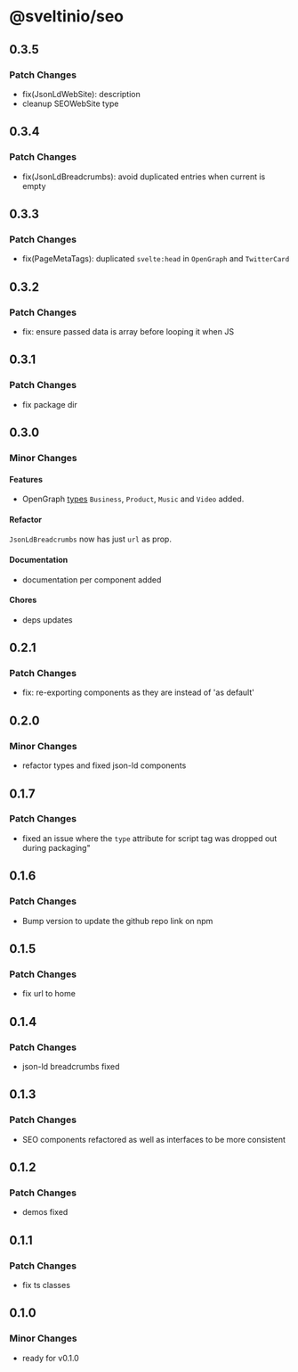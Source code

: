 # @sveltinio/seo

## 0.3.5

### Patch Changes

- fix(JsonLdWebSite): description
- cleanup SEOWebSite type

## 0.3.4

### Patch Changes

- fix(JsonLdBreadcrumbs): avoid duplicated entries when current is empty

## 0.3.3

### Patch Changes

- fix(PageMetaTags): duplicated `svelte:head` in `OpenGraph` and `TwitterCard`

## 0.3.2

### Patch Changes

- fix: ensure passed data is array before looping it when JS

## 0.3.1

### Patch Changes

- fix package dir

## 0.3.0

### Minor Changes

#### Features

- OpenGraph [types](https://github.com/sveltinio/components-library/blob/64eeb74d520495e31f408136dc4c78b36cf3c4d2/packages/seo/src/lib/types.ts#L88-L103) `Business`, `Product`, `Music` and `Video` added.

#### Refactor

`JsonLdBreadcrumbs` now has just `url` as prop.

#### Documentation

- documentation per component added

#### Chores

- deps updates

## 0.2.1

### Patch Changes

- fix: re-exporting components as they are instead of 'as default'

## 0.2.0

### Minor Changes

- refactor types and fixed json-ld components

## 0.1.7

### Patch Changes

- fixed an issue where the `type` attribute for script tag was dropped out during packaging"

## 0.1.6

### Patch Changes

- Bump version to update the github repo link on npm

## 0.1.5

### Patch Changes

- fix url to home

## 0.1.4

### Patch Changes

- json-ld breadcrumbs fixed

## 0.1.3

### Patch Changes

- SEO components refactored as well as interfaces to be more consistent

## 0.1.2

### Patch Changes

- demos fixed

## 0.1.1

### Patch Changes

- fix ts classes

## 0.1.0

### Minor Changes

- ready for v0.1.0
